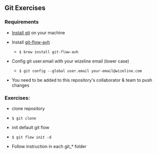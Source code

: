 ## Git Exercises

### Requirements

- [Install git](https://www.atlassian.com/git/tutorials/install-git) on your machine 

- Install [git-flow-avh](https://danielkummer.github.io/git-flow-cheatsheet/)
  - ```$ brew install git-flow-avh```

- Config git user.email with your wizeline email (lower case)
  - ```$ git config --global user.email your-email@wizeline.com```

- You need to be added to this repository's collaborator & team to push changes


### Exercises:
-  clone repository
  - ```$ git clone ```

-  init default git flow
  - ```$ git flow init -d```


- Follow instruction in each git_* folder

